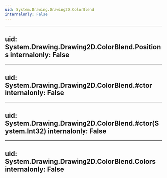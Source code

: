 ```yaml
---
uid: System.Drawing.Drawing2D.ColorBlend
internalonly: False
---
```


---
uid: System.Drawing.Drawing2D.ColorBlend.Positions
internalonly: False
---

---
uid: System.Drawing.Drawing2D.ColorBlend.#ctor
internalonly: False
---

---
uid: System.Drawing.Drawing2D.ColorBlend.#ctor(System.Int32)
internalonly: False
---

---
uid: System.Drawing.Drawing2D.ColorBlend.Colors
internalonly: False
---
